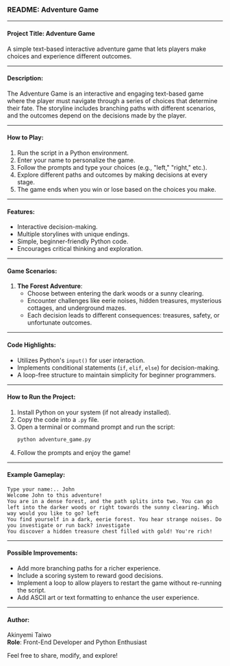 ### README: Adventure Game  

---

#### **Project Title**: Adventure Game  
A simple text-based interactive adventure game that lets players make choices and experience different outcomes.

---

#### **Description**:  
The Adventure Game is an interactive and engaging text-based game where the player must navigate through a series of choices that determine their fate. The storyline includes branching paths with different scenarios, and the outcomes depend on the decisions made by the player.  

---

#### **How to Play**:  
1. Run the script in a Python environment.
2. Enter your name to personalize the game.
3. Follow the prompts and type your choices (e.g., "left," "right," etc.).
4. Explore different paths and outcomes by making decisions at every stage.
5. The game ends when you win or lose based on the choices you make.  

---

#### **Features**:  
- Interactive decision-making.
- Multiple storylines with unique endings.
- Simple, beginner-friendly Python code.
- Encourages critical thinking and exploration.

---

#### **Game Scenarios**:  
1. **The Forest Adventure**:  
   - Choose between entering the dark woods or a sunny clearing.  
   - Encounter challenges like eerie noises, hidden treasures, mysterious cottages, and underground mazes.  
   - Each decision leads to different consequences: treasures, safety, or unfortunate outcomes.

---

#### **Code Highlights**:  
- Utilizes Python's `input()` for user interaction.  
- Implements conditional statements (`if`, `elif`, `else`) for decision-making.  
- A loop-free structure to maintain simplicity for beginner programmers.  

---

#### **How to Run the Project**:  
1. Install Python on your system (if not already installed).  
2. Copy the code into a `.py` file.  
3. Open a terminal or command prompt and run the script:  
   ```bash
   python adventure_game.py
   ```
4. Follow the prompts and enjoy the game!

---

#### **Example Gameplay**:  
```plaintext
Type your name:.. John  
Welcome John to this adventure!  
You are in a dense forest, and the path splits into two. You can go left into the darker woods or right towards the sunny clearing. Which way would you like to go? left  
You find yourself in a dark, eerie forest. You hear strange noises. Do you investigate or run back? investigate  
You discover a hidden treasure chest filled with gold! You're rich!  
```

---

#### **Possible Improvements**:  
- Add more branching paths for a richer experience.  
- Include a scoring system to reward good decisions.  
- Implement a loop to allow players to restart the game without re-running the script.  
- Add ASCII art or text formatting to enhance the user experience.

---

#### **Author**:  
Akinyemi Taiwo  
**Role**: Front-End Developer and Python Enthusiast  

Feel free to share, modify, and explore! 